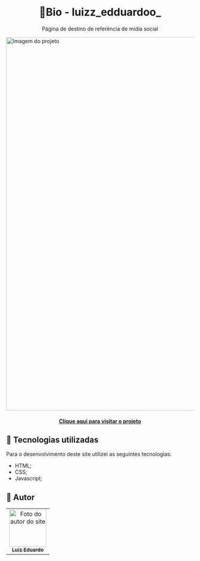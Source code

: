 <h1 align="center">
  🔗Bio - luizz_edduardoo_
</h1>

<p align="center">Página de destino de referência de mídia social</p>

<img src="https://github.com/luizeduardodev/bio-luizeduardo/blob/main/assets/img/resultado_projeto.png" min-width="1000px" max-width="1000px" width="1000px" alt="Imagem do projeto">

<h4 align="center">
  <a href="https://linkss.netlify.app/">Clique aqui para visitar o projeto</a>
</h4>

## 💼 Tecnologias utilizadas
Para o desenvolvimento deste site utilizei as seguintes tecnologias:

- HTML;
- CSS;
- Javascript;

## 🦄 Autor<br>
<table>
  <tr>
    <td align="center">
      <a href="https://github.com/luizeduardodev">
        <img src="https://avatars.githubusercontent.com/u/69758826" width="100px;" alt="Foto do autor do site"/><br>
        <sub>
          <b>Luiz Eduardo</b>
        </sub>
      </a>
    </td>
  </tr>
</table>
